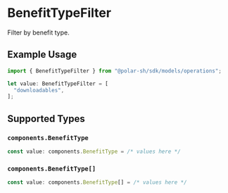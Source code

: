 # BenefitTypeFilter

Filter by benefit type.

## Example Usage

```typescript
import { BenefitTypeFilter } from "@polar-sh/sdk/models/operations";

let value: BenefitTypeFilter = [
  "downloadables",
];
```

## Supported Types

### `components.BenefitType`

```typescript
const value: components.BenefitType = /* values here */
```

### `components.BenefitType[]`

```typescript
const value: components.BenefitType[] = /* values here */
```

